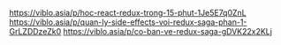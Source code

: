 https://viblo.asia/p/hoc-react-redux-trong-15-phut-1Je5E7q0ZnL
https://viblo.asia/p/quan-ly-side-effects-voi-redux-saga-phan-1-GrLZDDzeZk0
https://viblo.asia/p/co-ban-ve-redux-saga-gDVK22x2KLj
